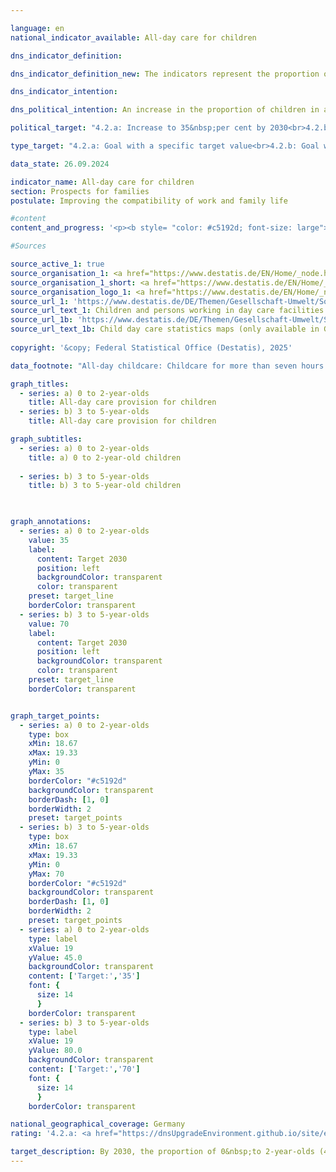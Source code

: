 ```yaml
---

language: en        
national_indicator_available: All-day care for children        

dns_indicator_definition:         

dns_indicator_definition_new: The indicators represent the proportion of children in all-day care on 1&nbsp;March as a percentage of all children in the same age group on 31&nbsp;December of the previous year. All-day care corresponds to a continuous contractually agreed care period of more than seven hours per day. Childcare for school children is not included. Indicator 4.2.a refers to the group of 0&nbsp;to 2-year-old children, indicator 4.2.b to the group of 3&nbsp;to 5-year-old children.        

dns_indicator_intention:         

dns_political_intention: An increase in the proportion of children in all-day care is desirable, as needs-based childcare options improve the compatibility of family and career. They also make an important contribution to equal opportunities, gender equality and integration.        

political_target: "4.2.a: Increase to 35&nbsp;per cent by 2030<br>4.2.b: Increase to 70&nbsp;per cent by 2030"        

type_target: "4.2.a: Goal with a specific target value<br>4.2.b: Goal with a specific target value"        

data_state: 26.09.2024        

indicator_name: All-day care for children        
section: Prospects for families        
postulate: Improving the compatibility of work and family life        

#content         
content_and_progress: '<p><b style= "color: #c5192d; font-size: large">4.2.a, b All-day care for children</b><br><br>These indicators represent the proportion of children in all-day childcare as of the reference date 1&nbsp;March&nbsp;–&nbsp;relative to all children in the same age group as of 31&nbsp;December of the previous year. All-day childcare is defined as care contractually agreed for more than seven hours per day. The actual duration of care utilised may differ from the contractual agreement. Care periods of up to seven hours per day&nbsp;–&nbsp;which can also support better work-family reconciliation&nbsp;–&nbsp;are not included. For this topic, care arrangements for children aged six and above are also relevant; additional data on this is provided, for example, by surveys conducted by the Standing Conference of the Ministers of Education and Cultural Affairs (Kultusministerkonferenz, see final section).<br><br>Both children in day-care centres and those in publicly funded childminding are included, provided they do not simultaneously attend a day-care centre or all-day school. The care of school-age children is not considered. Indicator 4.2.a refers to children aged 0&nbsp;to 2&nbsp;years, and Indicator 4.2.b to children aged 3&nbsp;to 5&nbsp;years.<br><br>The data for these indicators is drawn from the annual statistics of the Federal Statistical Office on children and staff in child day-care centres and publicly funded childminding.<br><br>In 2024, 20.0% of children under the age of three (nursery age) and 47.0% of children aged three to five (pre-school age) had a contractually agreed all-day childcare arrangement in a day-care centre or through childminding. This means that since 2006&nbsp;(6.5%), the proportion of children under three in all-day care has more than tripled, and for those aged three to five (22.1%), more than doubled. Since around 2015&nbsp;(18.1% and 43.9%, respectively), the rate of increase has slowed considerably. For children aged three to five, the proportions have even declined slightly since 2020.<br><br>In absolute terms, the number of children under six receiving all-day care in child day-care centres or through childminding amounted to 1.61&nbsp;million in 2024. Additionally, around 1.48&nbsp;million children under six had a contractually agreed part-time care arrangement of up to seven hours per day.<br><br>In 2023, 29% of children under six cared for in child day-care centres or in publicly funded childminding had a migration background&nbsp;–&nbsp;that is, at least one parent was of foreign origin. The care rate in this group was 50,4%, compared to 72,4% for children without a migration background.<br><br>A clear divide remains between the former West Germany and the new federal states in terms of all-day childcare provision. Among children aged 0&nbsp;to 2, care rates in the new Länder ranged from 39.2% (Brandenburg) to 53.9% (Thüringen), while in the former West German states they ranged from 10.9% (Bayern) to 28.7% (Saarland). A similar pattern is evident for children aged 3&nbsp;to 5: in the new Länder, rates ranged from 64.8% (Brandenburg) to 91.9% (Thüringen), whereas in the former West German states they ranged from 23.3% (Baden-Württemberg) to 63.8% (Saarland).<br><br>Childcare for school-age children is also significantly shaped by after-school care centres (Horte) and all-day schools. In 2024, 15,889&nbsp;children aged 5&nbsp;to 13&nbsp;were in all-day care at after-school centres, and 534,491&nbsp;in part-time care (excluding lesson time). In the 2023/2024&nbsp;school year, the proportion of pupils attending all-day education at general education schools was 48.9%, across all school types&nbsp;–&nbsp;including pupils older than 13. At primary schools, 50.0% of children received all-day care in the same school year.<br><br>Compared to 2006, the number of pupils in all-day schooling rose significantly in 2024&nbsp;–&nbsp;from just under 1.5&nbsp;million to 3.8&nbsp;million at general education schools overall, and from 0.4&nbsp;million to 1.5&nbsp;million at primary schools.</p>'                

#Sources        

source_active_1: true
source_organisation_1: <a href="https://www.destatis.de/EN/Home/_node.html" target="_blank">Federal Statistical Office</a>
source_organisation_1_short: <a href="https://www.destatis.de/EN/Home/_node.html" target="_blank">Federal Statistical Office</a>
source_organisation_logo_1: <a href="https://www.destatis.de/EN/Home/_node.html" target="_blank"><img src="https://dnsTestEnvironment.github.io/dns-indicators/public/OrgImgEn/destatis.png" alt="Federal Statistical Office" title=" Click here to visit the homepage of the organizationFederal Statistical Office" style="height:60px; width:148px; border:transparent"/></a>
source_url_1: 'https://www.destatis.de/DE/Themen/Gesellschaft-Umwelt/Soziales/Kindertagesbetreuung/_inhalt.html#sprg234640'
source_url_text_1: Children and persons working in day care facilities and in publicly funded day care for children (only available in German)
source_url_1b: 'https://www.destatis.de/DE/Themen/Gesellschaft-Umwelt/Soziales/Kindertagesbetreuung/kindertagesbetreuung-karte.html;#karte3'
source_url_text_1b: Child day care statistics maps (only available in German)
        
copyright: '&copy; Federal Statistical Office (Destatis), 2025'        

data_footnote: "All-day childcare: Childcare for more than seven hours."        

graph_titles: 
  - series: a) 0 to 2-year-olds
    title: All-day care provision for children
  - series: b) 3 to 5-year-olds
    title: All-day care provision for children        

graph_subtitles: 
  - series: a) 0 to 2-year-olds
    title: a) 0 to 2-year-old children
    
  - series: b) 3 to 5-year-olds
    title: b) 3 to 5-year-old children
            


graph_annotations:
  - series: a) 0 to 2-year-olds
    value: 35
    label:
      content: Target 2030
      position: left
      backgroundColor: transparent
      color: transparent
    preset: target_line
    borderColor: transparent
  - series: b) 3 to 5-year-olds
    value: 70
    label:
      content: Target 2030
      position: left
      backgroundColor: transparent
      color: transparent
    preset: target_line
    borderColor: transparent        


graph_target_points:
  - series: a) 0 to 2-year-olds
    type: box
    xMin: 18.67
    xMax: 19.33
    yMin: 0
    yMax: 35
    borderColor: "#c5192d"
    backgroundColor: transparent
    borderDash: [1, 0]
    borderWidth: 2
    preset: target_points
  - series: b) 3 to 5-year-olds
    type: box
    xMin: 18.67
    xMax: 19.33
    yMin: 0
    yMax: 70
    borderColor: "#c5192d"
    backgroundColor: transparent
    borderDash: [1, 0]
    borderWidth: 2
    preset: target_points
  - series: a) 0 to 2-year-olds
    type: label
    xValue: 19
    yValue: 45.0
    backgroundColor: transparent
    content: ['Target:','35']
    font: {
      size: 14
      }
    borderColor: transparent
  - series: b) 3 to 5-year-olds
    type: label
    xValue: 19
    yValue: 80.0
    backgroundColor: transparent
    content: ['Target:','70']
    font: {
      size: 14
      }
    borderColor: transparent                

national_geographical_coverage: Germany        
rating: '4.2.a: <a href="https://dnsUpgradeEnvironment.github.io/site/en/status"><img src="https://sdg-indikatoren.de/public/Wettersymbole/Wolke.png" title="Although the indicator has in 2024 been moving in the desired direction toward the target, if the trend had to continued, the target would have been missed in the target year by more than 20% of the difference between the target value and the value at that time." alt="Weathersymbol: cloud"/></a><br>4.2.b: <a href="https://dnsUpgradeEnvironment.github.io/site/en/status"><img src="https://sdg-indikatoren.de/public/Wettersymbole/Blitz.png" title="In 2024 the distance to the target was constantly high or had increased. Thus, the indicator did not develop in the desired direction." alt="Weathersymbol: Thuder strom"/></a>'        

target_description: By 2030, the proportion of 0&nbsp;to 2-year-olds (4.2.a) in all-day care is to be increased to at least 35&nbsp;per cent and the proportion of 3&nbsp;to 5-year-olds (4.2.b) in all-day care to at least 70&nbsp;per cent.<br><br><br>Based on the target formulation, the average development of indicator 4.2.a over the last six years (despite stagnation in recent years) points in the right direction. If this trend continues, the indicator will continue to rise slightly, but will fall far short of the politically defined target in 2030, meaning that indicator 4.2.a is rated as "cloud" for 2024.<br><br><br>In contrast, the share of indicator 4.2.b actually decreased slightly between 2019&nbsp;and 2024&nbsp;and therefore did not develop in the desired direction. Indicator 4.2.b is rated as "thunderstorm" for the year 2024.        
---
```


